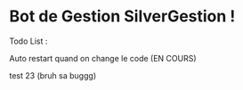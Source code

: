 # Bot de Gestion SilverGestion !

Todo List :

Auto restart quand on change le code (EN COURS)

test 23 (bruh sa buggg)
